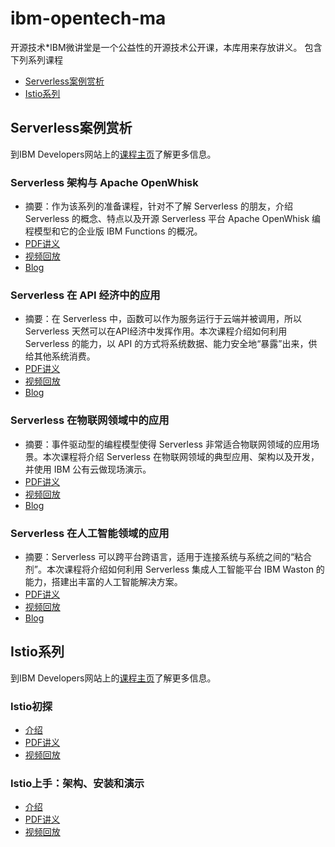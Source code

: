 # ibm-opentech-ma
开源技术*IBM微讲堂是一个公益性的开源技术公开课，本库用来存放讲义。
包含下列系列课程
- [Serverless案例赏析](#serverless案例赏析)
- [Istio系列](#istio系列)

## Serverless案例赏析
到IBM Developers网站上的[课程主页](https://developer.ibm.com/cn/os-academy-serverless/)了解更多信息。
### Serverless 架构与 Apache OpenWhisk
- 摘要：作为该系列的准备课程，针对不了解 Serverless 的朋友，介绍 Serverless 的概念、特点以及开源 Serverless 平台 Apache OpenWhisk 编程模型和它的企业版 IBM Functions 的概况。
- [PDF讲义](./serverless-use-cases/Serverless-00.pdf)
- [视频回放](https://v.youku.com/v_show/id_XMzg0MTI3NTE3Ng==.html)
- [Blog](https://mp.weixin.qq.com/s/p0bImKuYSz2FPfdMvTt06Q)
### Serverless 在 API 经济中的应用
- 摘要：在 Serverless 中，函数可以作为服务运行于云端并被调用，所以 Serverless 天然可以在API经济中发挥作用。本次课程介绍如何利用 Serverless 的能力，以 API 的方式将系统数据、能力安全地“暴露”出来，供给其他系统消费。
- [PDF讲义](./serverless-use-cases/Serverless-01.pdf)
- [视频回放](http://v.youku.com/v_show/id_XMzg2MzU5MDY4NA==.html)
- [Blog](https://mp.weixin.qq.com/s/XElPa20WYxdXnprh3ygEiQ)
### Serverless 在物联网领域中的应用
- 摘要：事件驱动型的编程模型使得 Serverless 非常适合物联网领域的应用场景。本次课程将介绍 Serverless 在物联网领域的典型应用、架构以及开发，并使用 IBM 公有云做现场演示。
- [PDF讲义](./serverless-use-cases/Serverless-02.pdf)
- [视频回放](http://v.youku.com/v_show/id_XMzg4MTM4MDEzNg==.html)
- [Blog](https://mp.weixin.qq.com/s/mDjTDcV-V25YRXbSFLNYyg)
### Serverless 在人工智能领域的应用
- 摘要：Serverless 可以跨平台跨语言，适用于连接系统与系统之间的“粘合剂”。本次课程将介绍如何利用 Serverless 集成人工智能平台 IBM Waston 的能力，搭建出丰富的人工智能解决方案。
- [PDF讲义](./serverless-use-cases/Serverless-03.pdf)
- [视频回放](http://v.youku.com/v_show/id_XMzg4ODUzNzQwOA==.html)
- [Blog](https://mp.weixin.qq.com/s/vlWQISKHktcLC--baAgpoA)

## Istio系列
到IBM Developers网站上的[课程主页](https://developer.ibm.com/cn/os-academy-istio/)了解更多信息。
### Istio初探
- [介绍](https://mp.weixin.qq.com/s/ALKxF_Ys5U_gP066SqSSUQ)
- [PDF讲义](./istio/istio-01-intro.pdf)
- [视频回放](http://v.youku.com/v_show/id_XMzkwMDEzMzkxNg==.html)
### Istio上手：架构、安装和演示
- [介绍](https://mp.weixin.qq.com/s/N6fuIezzfiMGFmN5-kMU4w)
- [PDF讲义](./istio/istio-01-arch.pdf)
- [视频回放](http://v.youku.com/v_show/id_XMzkxNzQ1NzI4NA==.html)
